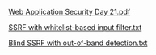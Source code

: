 [Web Application Security Day 21.pdf](https://github.com/fengsujie/Web-Application-Security-Day-21/files/9575139/Web.Application.Security.Day.21.pdf)



[SSRF with whitelist-based input filter.txt](https://github.com/fengsujie/Web-Application-Security-Day-21/files/9575157/SSRF.with.whitelist-based.input.filter.txt)




[Blind SSRF with out-of-band detection.txt](https://github.com/fengsujie/Web-Application-Security-Day-21/files/9575158/Blind.SSRF.with.out-of-band.detection.txt)

